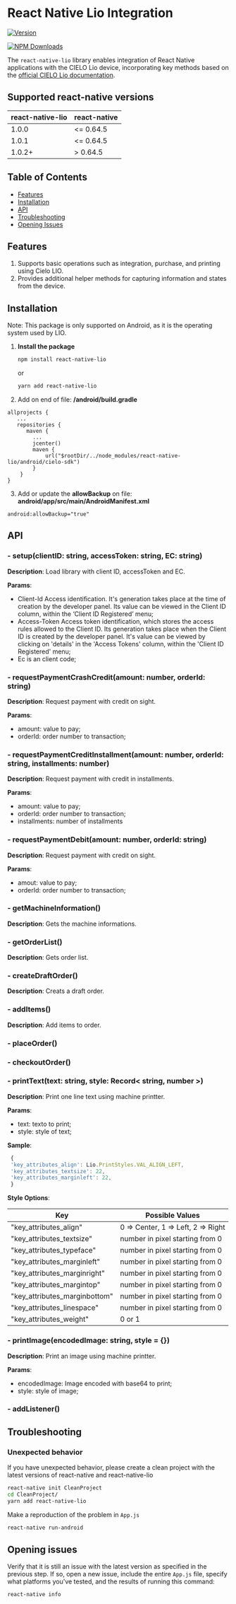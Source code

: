 # React Native Lio Integration

[![Version](https://img.shields.io/npm/v/react-native-lio.svg)](https://www.npmjs.com/package/react-native-lio)

[![NPM Downloads](https://img.shields.io/npm/dm/react-native-lio.svg)](https://www.npmjs.com/package/react-native-lio)

The `react-native-lio` library enables integration of React Native applications with the CIELO Lio device, incorporating key methods based on the [official CIELO Lio documentation](https://developercielo.github.io/manual/cielo-lio).

## Supported react-native versions

| react-native-lio | react-native |
| ---------------- | ------------ |
| 1.0.0            | <= 0.64.5    |
| 1.0.1            | <= 0.64.5    |
| 1.0.2+            |  > 0.64.5    |

## Table of Contents
- [Features](#features)
- [Installation](#installation)
- [API](#api)
- [Troubleshooting](#troubleshooting)
- [Opening Issues](#opening-issues)

## Features

1. Supports basic operations such as integration, purchase, and printing using Cielo LIO.
2. Provides additional helper methods for capturing information and states from the device.

## Installation

Note: This package is only supported on Android, as it is the operating system used by LIO.

1. **Install the package**

   ```bash
   npm install react-native-lio
    ```
    or

   ```bash
   yarn add react-native-lio
   ```

2. Add on end of file: **/android/build.gradle**
```
allprojects {
   ...
   repositories {
      maven {
        ...
        jcenter()
        maven {
            url("$rootDir/../node_modules/react-native-lio/android/cielo-sdk")
        }
    }
}
``````

3. Add or update the **allowBackup** on file: **android/app/src/main/AndroidManifest.xml**

```
android:allowBackup="true"
```

## API

### - setup(clientID: string, accessToken: string, EC: string)

**Description**: Load library with client ID, accessToken and EC.

**Params**:
* Client-Id Access identification. It's generation takes place at the time of creation by the developer panel. Its value can be viewed in the Client ID column, within the ‘Client ID Registered’ menu;
* Access-Token Access token identification, which stores the access rules allowed to the Client ID. Its generation takes place when the Client ID is created by the developer panel. It's value can be viewed by clicking on 'details' in the 'Access Tokens' column, within the 'Client ID Registered' menu;
* Ec is an client code;

### - requestPaymentCrashCredit(amount: number, orderId: string)
**Description**: Request payment with credit on sight.

**Params**:
* amount: value to pay;
* orderId: order number to transaction;

### - requestPaymentCreditInstallment(amount: number, orderId: string, installments: number)
**Description**: Request payment with credit in installments. 

**Params**:
* amount: value to pay;
* orderId: order number to transaction;
* installments: number of installments

### - requestPaymentDebit(amount: number, orderId: string)
**Description**:  Request payment with credit on sight. 

**Params**:
* amout: value to pay;
* orderId: order number to transaction;

### - getMachineInformation()
**Description**: Gets the machine informations.

### - getOrderList()

**Description**: Gets order list.

### - createDraftOrder()

**Description**: Creats a draft order.

### - addItems()

**Description**: Add items to order.

### - placeOrder()


### - checkoutOrder()

### - printText(text: string, style: Record< string, number >)
**Description**: Print one line text using machine printter.

**Params**:
* text: texto to print;
* style: style of text;

**Sample**:
```javascript
 {
 'key_attributes_align': Lio.PrintStyles.VAL_ALIGN_LEFT,
 'key_attributes_textsize': 22,
 'key_attributes_marginleft': 22,
 }
```

**Style Options**:

| Key  | Possible Values  |
| ------------ | ------------ |
| "key_attributes_align"  |  0 => Center, 1 => Left, 2 => Right |
|  "key_attributes_textsize" | number in pixel starting from 0  |
|  "key_attributes_typeface" | number in pixel starting from 0  |
|  "key_attributes_marginleft" | number in pixel starting from 0  |
|  "key_attributes_marginright" | number in pixel starting from 0  |
|  "key_attributes_margintop" | number in pixel starting from 0  |
|  "key_attributes_marginbottom" |  number in pixel starting from 0 |
|  "key_attributes_linespace" |  number in pixel starting from 0 |
|  "key_attributes_weight" | 0 or 1  |



### - printImage(encodedImage: string, style = {})
**Description**: Print an image using machine printter.

**Params**:
* encodedImage: Image encoded with base64 to print;
* style: style of image;

### - addListener()


## Troubleshooting

### Unexpected behavior

If you have unexpected behavior, please create a clean project with the latest versions of react-native and react-native-lio

```bash
react-native init CleanProject
cd CleanProject/
yarn add react-native-lio
```

Make a reproduction of the problem in `App.js`

```bash
react-native run-android
```

## Opening issues

Verify that it is still an issue with the latest version as specified in the previous step. If so, open a new issue, include the entire `App.js` file, specify what platforms you've tested, and the results of running this command:

```bash
react-native info
```